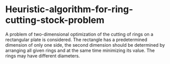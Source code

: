 # Heuristic-algorithm-for-ring-cutting-stock-problem
A problem of two-dimensional optimization of the cutting of rings on a rectangular plate is considered. The rectangle has a predetermined dimension of only one side, the second dimension should be determined by arranging all given rings and at the same time minimizing its value. The rings may have different diameters.
